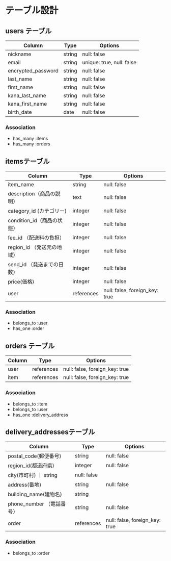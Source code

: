 # テーブル設計

## users テーブル

| Column             | Type   | Options     |
| ------------------ | ------ | ----------- |
| nickname           | string | null: false |
| email              | string | unique: true, null: false|
| encrypted_password | string | null: false |
| last_name          | string | null: false |
| first_name         | string | null: false |
| kana_last_name     | string | null: false |
| kana_first_name    | string | null: false |
| birth_date         | date   | null: false |


### Association

- has_many :items
- has_many :orders


##  itemsテーブル

| Column                  | Type       | Options                       |
| ----------------------- | ---------- | ----------------------------- |
| item_name               | string     | null: false                   |
| description（商品の説明） | text       | null: false                   |
| category_id  (カテゴリー) | integer    | null: false                   |
| condition_id（商品の状態）| integer    | null: false                   |
| fee_id    （配送料の負担） | integer    | null: false                   |
| region_id （発送元の地域） | integer    | null: false                   |
| send_id （発送までの日数） | integer    | null: false                   |
| price(価格)              | integer    | null: false                   |
| user                    | references | null: false, foreign_key: true|


### Association

- belongs_to :user
- has_one :order

## orders テーブル

| Column | Type       | Options                        |
| ------ | ---------- | ------------------------------ |
| user   | references | null: false, foreign_key: true |
| item   | references | null: false, foreign_key: true |

### Association

- belongs_to :item
- belongs_to :user
- has_one :delivery_address

##  delivery_addressesテーブル

| Column                | Type   | Options     |
| --------------------- | -----  | ----------- |
| postal_code(郵便番号)  | string | null: false |
| region_id(都道府県)    | integer | null: false |
| city(市町村)           ｜ string| null: false |
| address(番地)          | string | null: false |
| building_name(建物名)  | string |             |
| phone_number （電話番号）| string | null: false |
| order   | references | null: false, foreign_key: true |
### Association

- belongs_to :order
